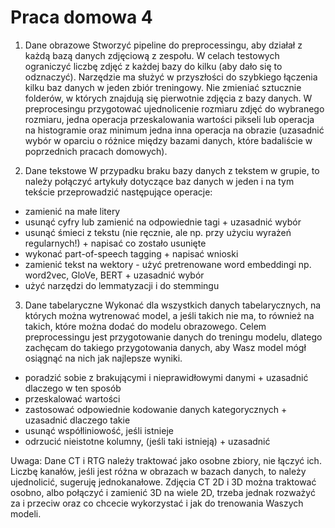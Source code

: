 # Praca domowa 4

1. Dane obrazowe
Stworzyć pipeline do preprocessingu, aby działał z każdą bazą danych zdjęciową z zespołu. W celach testowych ograniczyć liczbę zdjęć z każdej bazy do kilku (aby dało się to odznaczyć). Narzędzie ma służyć w przyszłości do szybkiego łączenia kilku baz danych w jeden zbiór treningowy. Nie zmieniać sztucznie folderów, w których znajdują się pierwotnie zdjęcia z bazy danych. W preprocesingu przygotować ujednolicenie rozmiaru zdjęć do wybranego rozmiaru, jedna operacja przeskalowania wartości pikseli lub operacja na histogramie oraz minimum jedna inna operacja na obrazie (uzasadnić wybór w oparciu o różnice między bazami danych, które badaliście w poprzednich pracach domowych). 

 
2. Dane tekstowe
W przypadku braku bazy danych z tekstem w grupie, to należy połączyć artykuły dotyczące baz danych w jeden i na tym tekście przeprowadzić następujące operacje:
- zamienić na małe litery
- usunąć cyfry lub zamienić na odpowiednie tagi + uzasadnić wybór
- usunąć śmieci z tekstu (nie ręcznie, ale np. przy użyciu wyrażeń regularnych!) + napisać co zostało usunięte
- wykonać part-of-speech tagging + napisać wnioski
- zamienić tekst na wektory - użyć pretrenowane word embeddingi np. word2vec, GloVe, BERT + uzasadnić wybór
- użyć narzędzi do lemmatyzacji i do stemmingu

 
3. Dane tabelaryczne
Wykonać dla wszystkich danych tabelarycznych, na których można wytrenować model, a jeśli takich nie ma, to również na takich, które można dodać do modelu obrazowego. Celem preprocessingu jest przygotowanie danych do treningu modelu, dlatego zachęcam do takiego przygotowania danych, aby Wasz model mógł osiągnąć na nich jak najlepsze wyniki.
- poradzić sobie z brakującymi i nieprawidłowymi danymi + uzasadnić dlaczego w ten sposób
- przeskalować wartości
- zastosować odpowiednie kodowanie danych kategorycznych + uzasadnić dlaczego takie
- usunąć współliniowość, jeśli istnieje
- odrzucić nieistotne kolumny, (jeśli taki istnieją) + uzasadnić

Uwaga:
Dane CT i RTG należy traktować jako osobne zbiory, nie łączyć ich.
Liczbę kanałów, jeśli jest różna w obrazach w bazach danych, to należy ujednolicić, sugeruję jednokanałowe.
Zdjęcia CT 2D i 3D można traktować osobno, albo połączyć i zamienić 3D na wiele 2D, trzeba jednak rozważyć za i przeciw oraz co chcecie wykorzystać i jak do trenowania Waszych modeli.
